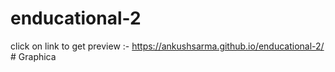 # enducational-2
click on link to get preview :- https://ankushsarma.github.io/enducational-2/
#   G r a p h i c a  
 